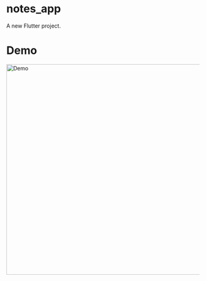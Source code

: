 # notes_app

A new Flutter project.


# Demo
<img src="https://user-images.githubusercontent.com/99090844/229355688-0c566850-69fe-489b-ac12-90d9cd64a32f.gif" alt="Demo" height="550"/>
